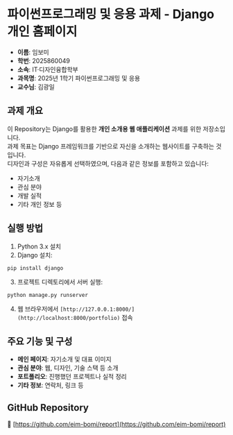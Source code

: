 # 파이썬프로그래밍 및 응용 과제 - Django 개인 홈페이지

- **이름**: 임보미  
- **학번**: 2025860049  
- **소속**: IT·디자인융합학부  
- **과목명**: 2025년 1학기 파이썬프로그래밍 및 응용  
- **교수님**: 김광일

## 과제 개요

이 Repository는 Django를 활용한 **개인 소개용 웹 애플리케이션** 과제를 위한 저장소입니다.  
과제 목표는 Django 프레임워크를 기반으로 자신을 소개하는 웹사이트를 구축하는 것입니다.  
디자인과 구성은 자유롭게 선택하였으며, 다음과 같은 정보를 포함하고 있습니다:

- 자기소개
- 관심 분야
- 개발 실적
- 기타 개인 정보 등

## 실행 방법

1. Python 3.x 설치
2. Django 설치:

```
pip install django
```

3. 프로젝트 디렉토리에서 서버 실행:

```
python manage.py runserver
```

4. 웹 브라우저에서 `[http://127.0.0.1:8000/](http://localhost:8000/portfolio)` 접속

## 주요 기능 및 구성

- **메인 페이지**: 자기소개 및 대표 이미지
- **관심 분야**: 웹, 디자인, 기술 스택 등 소개
- **포트폴리오**: 진행했던 프로젝트나 실적 정리
- **기타 정보**: 연락처, 링크 등

## GitHub Repository

🔗 [https://github.com/eim-bomi/report](https://github.com/eim-bomi/report)
